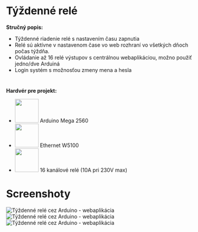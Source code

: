 # Týždenné relé
**Stručný popis:**
* Týždenné riadenie relé s nastavením času zapnutia
* Relé sú aktívne v nastavenom čase vo web rozhraní vo všetkých dňoch počas týždňa.
* Ovládanie až 16 relé výstupov s centrálnou webaplikáciou, možno použiť jedno/dve Arduiná
* Login systém s možnosťou zmeny mena a hesla
#
**Hardvér pre projekt:**
* <img src="https://www.arduino-board.com/images/thumbs/mega2560.jpg" width="64" height="64"> Arduino Mega 2560
* <img src="https://images.ua.prom.st/553985637_w128_h128_cid2424009_pid346622822-69b058aa.jpg" width="64" height="64"> Ethernet W5100
* <img src="https://tshop.r10s.com/52a/df7/aedb/26ae/5056/dc90/08e7/11c2e7bc142c600c737637.jpg?_ex=128x128" width="64" height="64"> 16 kanálové relé (10A pri 230V max)
# Screenshoty
<img src="https://i.imgur.com/luH290O.png" style="display: block; max-width: 100%; height: auto;" alt="Týždenné relé cez Arduino - webaplikácia" title="Týždenné relé cez Arduino - webaplikácia">
<img src="https://i.imgur.com/nsZmsoF.png" style="display: block; max-width: 100%; height: auto;" alt="Týždenné relé cez Arduino - webaplikácia" title="Týždenné relé cez Arduino - webaplikácia">
<img src="https://i.imgur.com/KLHSjfj.png" style="display: block; max-width: 100%; height: auto;" alt="Týždenné relé cez Arduino - webaplikácia" title="Týždenné relé cez Arduino - webaplikácia">

